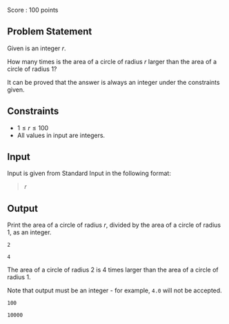 Score : $100$ points

## Problem Statement

Given is an integer $r$.

How many times is the area of a circle of radius $r$ larger than the area of a circle of radius $1$?

It can be proved that the answer is always an integer under the constraints given.

## Constraints

- $1 \leq r \leq 100$
- All values in input are integers.

## Input

Input is given from Standard Input in the following format:

> $r$

## Output

Print the area of a circle of radius $r$, divided by the area of a circle of radius $1$, as an integer.

```input1
2
```

```output1
4
```

The area of a circle of radius $2$ is $4$ times larger than the area of a circle of radius $1$.

Note that output must be an integer - for example, `4.0` will not be accepted.

```input2
100
```

```output2
10000
```